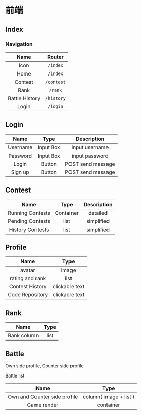 # 前端

## Index

### Navigation

|   Name   |   Router   |
| :------: | :------: |
|  Icon  | `/index` |
|  Home  | `/index` |
| Contest | `/contest` |
| Rank |  `/rank`  |
| Battle History |  `/history`  |
| Login |  `/login`  |

## Login

|   Name   |   Type   | Description |
| :------: | :------: | :-: |
|  Username  | Input Box | input username |
|  Password  | Input Box | input password |
| Login | Button | POST send message |
| Sign up |  Button  | POST send message |

## Contest

|   Name   |   Type   | Description |
| :------: | :------: | :-: |
|  Running Contests  | Container | detailed |
|  Pending Contests  | list | simplified |
|  History Contests  | list | simplified |

## Profile

|   Name   |   Type   |
| :------: | :------: |
|  avatar  | image |
|  rating and rank  | list |
|  Contest History  | clickable text |
|  Code Repository  | clickable text |

## Rank

|   Name   |   Type   |
| :------: | :------: |
|  Rank column  | list |

## Battle

Own side profile, Counter side profile

Battle list

|   Name   |   Type   |
| :------: | :------: |
|  Own and Counter side profile  | column( image + list ) |
|  Game render  | container |
